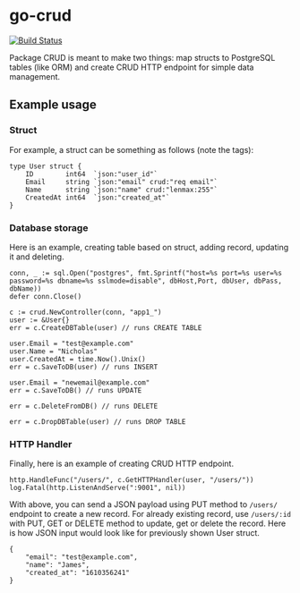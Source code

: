 # go-crud

[![Build Status](https://travis-ci.com/gen64/go-crud.svg?branch=main)](https://travis-ci.com/gen64/go-crud)

Package CRUD is meant to make two things: map structs to PostgreSQL tables
(like ORM) and create CRUD HTTP endpoint for simple data management.

## Example usage
### Struct
For example, a struct can be something as follows (note the tags):

```
type User struct {
	ID        int64  `json:"user_id"`
	Email     string `json:"email" crud:"req email"`
	Name      string `json:"name" crud:"lenmax:255"`
	CreatedAt int64  `json:"created_at"`
}
```

### Database storage
Here is an example, creating table based on struct, adding record, updating
it and deleting.

```
conn, _ := sql.Open("postgres", fmt.Sprintf("host=%s port=%s user=%s password=%s dbname=%s sslmode=disable", dbHost,Port, dbUser, dbPass, dbName))
defer conn.Close()

c := crud.NewController(conn, "app1_")
user := &User{}
err = c.CreateDBTable(user) // runs CREATE TABLE

user.Email = "test@example.com"
user.Name = "Nicholas"
user.CreatedAt = time.Now().Unix()
err = c.SaveToDB(user) // runs INSERT

user.Email = "newemail@example.com"
err = c.SaveToDB() // runs UPDATE

err = c.DeleteFromDB() // runs DELETE

err = c.DropDBTable(user) // runs DROP TABLE
```

### HTTP Handler
Finally, here is an example of creating CRUD HTTP endpoint.

```
http.HandleFunc("/users/", c.GetHTTPHandler(user, "/users/"))
log.Fatal(http.ListenAndServe(":9001", nil))
```

With above, you can send a JSON payload using PUT method to `/users/`
endpoint to create a new record.
For already existing record, use `/users/:id` with PUT, GET or DELETE method to
update, get or delete the record.
Here is how JSON input would look like for previously shown User struct.

```
{
	"email": "test@example.com",
	"name": "James",
	"created_at": "1610356241"
}
```
